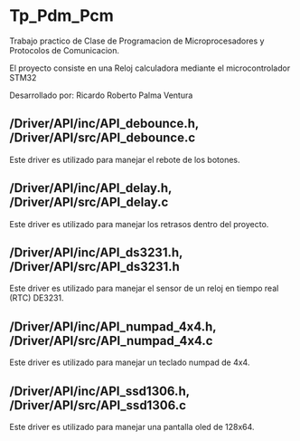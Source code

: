# Tp_Pdm_Pcm
Trabajo practico de Clase de Programacion de Microprocesadores y Protocolos de Comunicacion.

El proyecto consiste en una Reloj calculadora mediante el microcontrolador STM32

Desarrollado por: Ricardo Roberto Palma Ventura


## /Driver/API/inc/API_debounce.h, /Driver/API/src/API_debounce.c
Este driver es utilizado para manejar el rebote de los botones.

## /Driver/API/inc/API_delay.h, /Driver/API/src/API_delay.c
Este driver es utilizado para manejar los retrasos dentro del proyecto.

## /Driver/API/inc/API_ds3231.h, /Driver/API/src/API_ds3231.h
Este driver es utilizado para manejar el sensor de un reloj en tiempo real (RTC) DE3231.

## /Driver/API/inc/API_numpad_4x4.h, /Driver/API/src/API_numpad_4x4.c
Este driver es utilizado para manejar un teclado numpad de 4x4.

## /Driver/API/inc/API_ssd1306.h, /Driver/API/src/API_ssd1306.c
Este driver es utilizado para manejar una pantalla oled de 128x64.